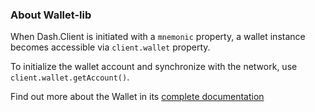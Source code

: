 ### About Wallet-lib 

When Dash.Client is initiated with a `mnemonic` property, a wallet instance becomes accessible via `client.wallet` property.

To initialize the wallet account and synchronize with the network, use `client.wallet.getAccount()`.

Find out more about the Wallet in its [complete documentation](https://dashpay.github.io/platform/Wallet-library/)
